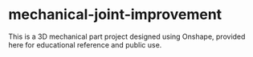 # mechanical-joint-improvement
This is a 3D mechanical part project designed using Onshape, provided here for educational reference and public use.
